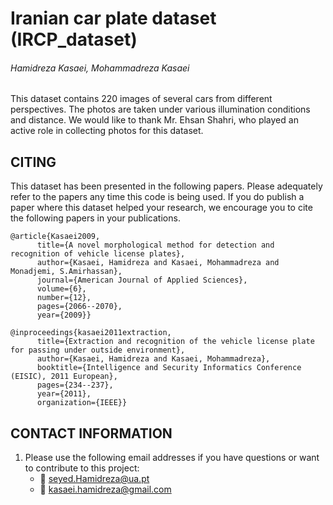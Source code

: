 # Iranian car plate dataset (IRCP_dataset)
###### Hamidreza Kasaei, Mohammadreza Kasaei
##
This dataset contains 220 images of several cars from different perspectives. The photos are taken under various illumination conditions and distance. We would like to thank Mr. Ehsan Shahri, who played an active role in collecting photos for this dataset.

## CITING
This dataset has been presented in the following papers.
Please adequately refer to the papers any time this code is being used. 
If you do publish a paper where this dataset helped your research, we encourage you to cite the following papers in your publications.

	@article{Kasaei2009,
		  title={A novel morphological method for detection and recognition of vehicle license plates},
		  author={Kasaei, Hamidreza and Kasaei, Mohammadreza and Monadjemi, S.Amirhassan},
		  journal={American Journal of Applied Sciences},
		  volume={6},
		  number={12},
		  pages={2066--2070},
		  year={2009}}

	@inproceedings{kasaei2011extraction,
		  title={Extraction and recognition of the vehicle license plate for passing under outside environment},
		  author={Kasaei, Hamidreza and Kasaei, Mohammadreza},
		  booktitle={Intelligence and Security Informatics Conference (EISIC), 2011 European},
		  pages={234--237},
		  year={2011},
		  organization={IEEE}}
	

## CONTACT INFORMATION 

1. Please use the following email addresses if you have questions or want to contribute to this project:
	- :email: <seyed.Hamidreza@ua.pt> 
	- :email: <kasaei.hamidreza@gmail.com> 

